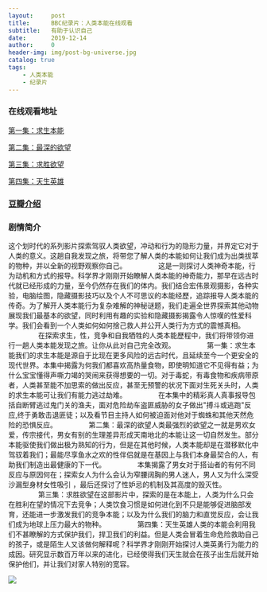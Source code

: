 ```yaml
---
layout:     post
title:      BBC纪录片：人类本能在线观看
subtitle:   有助于认识自己
date:       2019-12-14
author:     0
header-img: img/post-bg-universe.jpg
catalog: true
tags:
    - 人类本能
    - 纪录片
---
```


### 在线观看地址

[第一集：求生本能](https://v.youku.com/v_show/id_XMTk4MDY1MTYw.html) 

[第二集：最深的欲望](https://v.youku.com/v_show/id_XMTk4MDY1MjI4.html?spm=a2h0j.11185381.listitem_page1.5%218%7EA)

[第三集：求胜欲望](https://www.bilibili.com/video/av21494953?from=search&seid=14975663188708026537) 

[第四集：天生英雄](https://v.youku.com/v_show/id_XMTk4MDY1Nzg0.html?spm=a2h0j.11185381.listitem_page1.5%216%7EA)



### [豆瓣介绍](https://movie.douban.com/subject/1762541/)



### 剧情简介



​		这个划时代的系列影片探索驾驭人类欲望，冲动和行为的隐形力量，并界定它对于人类的意义。这趟自我发现之旅，将带您了解人类的本能如何让我们成为出类拔萃的物种，并以全新的视野观察你自己。
　　
　　这是一则探讨人类神奇本能，行为动机和方式的报导。科学界才刚刚开始瞭解人类本能的神奇能力，那早在远古时代就已经形成的力量，至今仍然存在我们的体内。我们结合宏伟景观摄影，各种实验，电脑绘图，隐藏摄影技巧以及个人不可思议的本能经歷，追踪报导人类本能的传奇。为了解开人类本能行为复杂难解的神秘谜题，我们走遍全世界探索其他动物展现我们最基本的欲望，同时利用有趣的实验和隐藏摄影揭露令人惊嘆的性爱科学。我们会看到一个人类如何如何捨己救人并公开人类行为方式的震憾真相。
　　
　　在探索求生，性，竞争和自我牺牲的人类本能歷程中，我们将带领你进行一趟人类本能发现之旅。让你从此对自己完全改观。
　　
　　第一集：求生本能我们的求生本能是源自于比现在更多风险的远古时代，且延续至今一个更安全的现代世界。本集中揭露为何我们都喜欢高热量食物，即使明知道它不见得有益；为什么宝宝懂得声嘶力竭的哭闹来获得想要的一切。对于毒蛇，有毒食物和疾病带原者，人类甚至能不加思索的做出反应，甚至无预警的状况下面对生死关头时，人类的求生本能可让我们有能力逃过劫难。
　　
　　在本集中的精彩真人真事报导包括自断臂逃过鬼门关的渔夫，面对危险劫车盗匪威胁的女子做出"搏斗或逃跑"反应,终于勇敢击退匪徒；以及看节目主持人如何被迫面对他对于蜘蛛和其他天然危险的恐惧反应。
　　
　　第二集：最深的欲望人类最强烈的欲望之一就是男欢女爱，传宗接代，男女有别的生理差异形成天南地北的本能让这一切自然发生。部分本能驱使我们做出极为熟知的行为，但是在其他时候，人类本能却是在潜移默化中驾驭着我们；最能尽享鱼水之欢的性伴侣就是在基因上与我们本身最契合的人，有助我们制造出最健康的下一代。
　　
　　本集揭露了男女对于搭讪者的有何不同反应与原因何在；探索女人为什么会认为窄腰阔胸的男人迷人，男人又为什么深受沙漏型身材女性吸引 ，最后还探讨了性妒忌的机制及其高度的毁灭性。
　　
　　第三集：求胜欲望在这部影片中，探索的是在本能上，人类为什么只会在胜利在望的情况下去竞争；人类饮食习惯是如何进化到不只是能够促进脑部发育，还能进一步激发我们的竞争本能；以及为什么我们的脑力和直觉反应，会让我们成为地球上压力最大的物种。
　　
　　第四集：天生英雄人类的本能会利用我们不甚瞭解的方式保护我们，捍卫我们的利益。但是人类会冒着生命危险救助自己的孩子，或是陌生人又该做何解释呢？科学界才刚刚开始探讨人类英勇行为能力的成因。研究显示数百万年以来的进化，已经使得我们天生就会在孩子出生后就开始保护他们，并让我们对家人特别的宽容。



![](https://img3.doubanio.com/view/photo/l/public/p2577132705.jpg)
